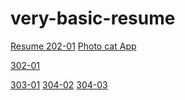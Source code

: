# very-basic-resume
<a href="/Resume/index.html"> Resume </a>
<a href="/202-01/index.html">202-01</a>
<a href="https://shahmohit50.github.io/Resume/203-01/index.html">Photo cat App</a>

<a href="https://shahmohit50.github.io/Resume/302-01/index.html">302-01</a>

<a href="https://shahmohit50.github.io/Resume/303-01/index.html">303-01</a>
<a href="https://shahmohit50.github.io/Resume/304-02/index.html">304-02</a>
<a href="https://shahmohit50.github.io/Resume/304-03/index.html">304-03</a>
